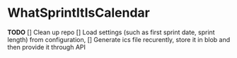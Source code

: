 # WhatSprintItIsCalendar

**TODO**
[] Clean up repo
[] Load settings (such as first sprint date, sprint length) from configuration,
[] Generate ics file recurently, store it in blob and then provide it through API
